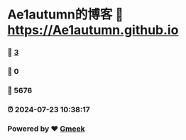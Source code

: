 # Ae1autumn的博客 :link: https://Ae1autumn.github.io 
### :page_facing_up: [3](https://Ae1autumn.github.io/tag.html) 
### :speech_balloon: 0 
### :hibiscus: 5676 
### :alarm_clock: 2024-07-23 10:38:17 
### Powered by :heart: [Gmeek](https://github.com/Meekdai/Gmeek)

